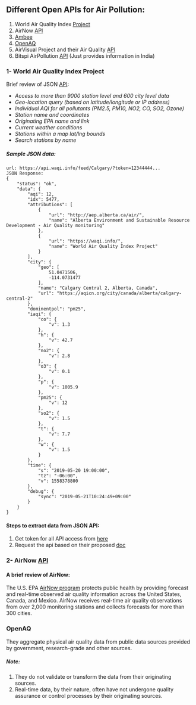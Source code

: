 ## Different Open APIs for Air Pollution: 
1. World Air Quality Index [Project](https://aqicn.org/api/) 
2. AirNow [API](https://docs.airnowapi.org/)
3. [Ambee](http://docs.ambeedata.com/)
4. [OpenAQ](https://openaq.org/#/?_k=ogddyg)
5. AirVisual Project and their Air Quality [API](https://www.airvisual.com/)
6. Bitspi AirPollution [API](https://airpollutionapi.com/) (Just provides information in India)

### 1- World Air Quality Index Project
Brief review of JSON [API](https://aqicn.org/json-api/doc/):
* *Access to more than 9000 station level and 600 city level data*
* *Geo-location query (based on latitude/longitude or IP address)*
* *Individual AQI for all pollutants (PM2.5, PM10, NO2, CO, SO2, Ozone)*
* *Station name and coordinates*
* *Originating EPA name and link*
* *Current weather conditions*
* *Stations within a map lat/lng bounds*
* *Search stations by name* </br>
##### Sample JSON data:
```HTTP Request:
url: https://api.waqi.info/feed/Calgary/?token=12344444...
JSON Response:
{
    "status": "ok",
    "data": {
        "aqi": 12,
        "idx": 5477,
        "attributions": [
            {
                "url": "http://aep.alberta.ca/air/",
                "name": "Alberta Environment and Sustainable Resource Development - Air Quality monitoring"
            },
            {
                "url": "https://waqi.info/",
                "name": "World Air Quality Index Project"
            }
        ],
        "city": {
            "geo": [
                51.0471506,
                -114.0731477
            ],
            "name": "Calgary Central 2, Alberta, Canada",
            "url": "https://aqicn.org/city/canada/alberta/calgary-central-2"
        },
        "dominentpol": "pm25",
        "iaqi": {
            "co": {
                "v": 1.3
            },
            "h": {
                "v": 42.7
            },
            "no2": {
                "v": 2.8
            },
            "o3": {
                "v": 0.1
            },
            "p": {
                "v": 1005.9
            },
            "pm25": {
                "v": 12
            },
            "so2": {
                "v": 1.5
            },
            "t": {
                "v": 7.7
            },
            "w": {
                "v": 1.5
            }
        },
        "time": {
            "s": "2019-05-20 19:00:00",
            "tz": "-06:00",
            "v": 1558378800
        },
        "debug": {
            "sync": "2019-05-21T10:24:49+09:00"
        }
    }
}
```
#### Steps to extract data from JSON API: 
1. Get token for all API access from [here](https://aqicn.org/data-platform/token/#/)
2. Request the api based on their proposed [doc](https://aqicn.org/json-api/doc/) </br>
### 2- AirNow [API](https://docs.airnowapi.org/)
#### A brief review of AirNow:
The U.S. EPA [AirNow program](www.AirNow.gov) protects public health by providing forecast and real-time observed air quality information across the United States, Canada, and Mexico. AirNow receives real-time air quality observations from over 2,000 monitoring stations and collects forecasts for more than 300 cities. 

### OpenAQ
They aggregate physical air quality data from public data sources provided by government, research-grade and other sources. </br>
##### Note: 
1. They do not validate or transform the data from their originating sources. 
2. Real-time data, by their nature, often have not undergone quality assurance or control processes by their originating sources. 

